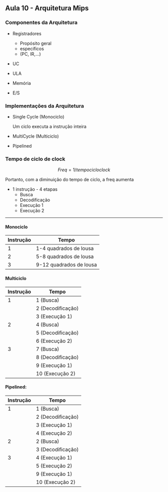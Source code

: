 ## Aula 10 - Arquitetura Mips

### Componentes da Arquitetura

* Registradores
	* Propósito geral
	* especificos
	* (PC, IR,...)

* UC
* ULA
* Memória
* E/S



### Implementações da Arquitetura

* Single Cycle (Monociclo)
	
	Um ciclo executa a instrução inteira


* MultiCycle (Multiciclo)

	


* Pipelined


### Tempo de ciclo de clock

$$ Freq = 1/tempo cicloclock $$

Portanto, com a diminuição do tempo de ciclo, a freq aumenta

* 1 instrução - 4 etapas
	* Busca
	* Decodificação
	* Execução 1
	* Execução 2


---

#### Monociclo

|Instrução	|Tempo			|
|---------------|-----------------------|
|1		|1-4 quadrados de lousa	|
|2		|5-8 quadrados de lousa	|
|3		|9-12 quadrados de lousa|



#### Multiciclo

|Instrução	|Tempo			|
|---------------|-----------------------|
|1		|1 (Busca)		|
|		|2 (Decodificação)	|
|		|3 (Execução 1)		|
|2		|4 (Busca)		|
|		|5 (Decodificação)	|
|		|6 (Execução 2)		|
|3		|7 (Busca)		|
|		|8 (Decodificação)	|
|		|9 (Execução 1)		|
|		|10 (Execução 2)	|

#### Pipelined:

|Instrução	|Tempo			|
|---------------|-----------------------|
|1		|1 (Busca)		|
|		|2 (Decodificação)	|
|		|3 (Execução 1)		|
|		|4 (Execução 2)		|
|2		|2 (Busca)	|
|		|3 (Decodificação)		|
|3		|4 (Execução 1)		|
|		|5 (Execução 2)	|
|		|9 (Execução 1)		|
|		|10 (Execução 2)	|




<!--stackedit_data:
eyJoaXN0b3J5IjpbMzk5NTcwODkyLDI4NDU3NDIxMiwxOTE5Mj
I5MDE3LC0xNzM2ODY1Mzc1LC0yMDg4NzQ2NjEyXX0=
-->